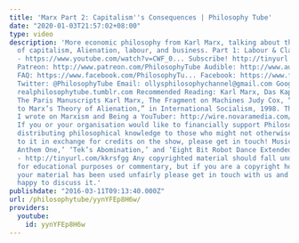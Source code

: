 ```yaml
---
title: 'Marx Part 2: Capitalism''s Consequences | Philosophy Tube'
date: "2020-01-03T21:57:02+08:00"
type: video
description: 'More economic philosophy from Karl Marx, talking about the problems
  of capitalism, Alienation, labour, and business. Part 1: Labour & Class Conflict
  - https://www.youtube.com/watch?v=CWF_0... Subscribe! http://tinyurl.com/pr99a46
  Patreon: http://www.patreon.com/PhilosophyTube Audible: http://www.audibletrial.com/Philosoph...
  FAQ: https://www.facebook.com/PhilosophyTu... Facebook: https://www.facebook.com/PhilosophyTu...
  Twitter: @PhilosophyTube Email: ollysphilosophychannel@gmail.com Google+: google.com/+thephilosophytube
  realphilosophytube.tumblr.com Recommended Reading: Karl Marx, Das Kapital Karl Marx,
  The Paris Manuscripts Karl Marx, The Fragment on Machines Judy Cox, “An Introduction
  to Marx’s Theory of Alienation,” in International Socialism, 1998. That Article
  I wrote on Marxism and Being a YouTuber: http://wire.novaramedia.com/2016/02/vloggers-of-the-world-unite-a-marxist-analysis-of-youtube/
  If you or your organisation would like to financially support Philosophy Tube in
  distributing philosophical knowledge to those who might not otherwise have access
  to it in exchange for credits on the show, please get in touch! Music: ‘Chiptune
  Anthem One,’ ‘Tek’s Abomination,’ and ‘Eight Bit Robot Dance Extended’ by TechnoAxe
  - http://tinyurl.com/kkrsfgg Any copyrighted material should fall under fair use
  for educational purposes or commentary, but if you are a copyright holder and believe
  your material has been used unfairly please get in touch with us and we will be
  happy to discuss it.'
publishdate: "2016-03-11T09:13:40.000Z"
url: /philosophytube/yynYFEp8H6w/
providers:
  youtube:
    id: yynYFEp8H6w
---
```

